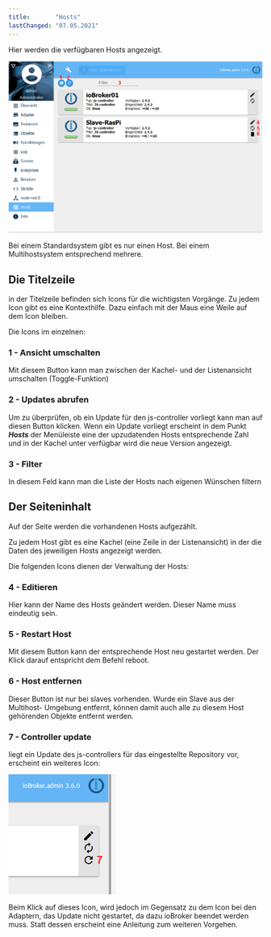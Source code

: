 ```yaml
---
title:       "Hosts"
lastChanged: "07.05.2021"
---
```



Hier werden die verfügbaren Hosts angezeigt.

![Die Seite Hosts](media/ADMIN_Hosts_numbers.png)

Bei einem Standardsystem gibt es nur einen Host. Bei einem Multihostsystem 
entsprechend mehrere.

## Die Titelzeile

in der Titelzeile befinden sich Icons für die wichtigsten Vorgänge. Zu jedem Icon
gibt es eine Kontexthilfe. Dazu einfach mit der Maus eine Weile auf dem Icon bleiben.


Die Icons im einzelnen:

### 1 - Ansicht umschalten

Mit diesem Button kann man zwischen der Kachel- und der Listenansicht umschalten 
(Toggle-Funktion)


### 2 - Updates abrufen

Um zu überprüfen, ob ein Update für den js-controller vorliegt kann man auf diesen 
Button klicken. Wenn ein Update vorliegt erscheint in dem Punkt ***Hosts*** der 
Menüleiste eine der upzudatenden Hosts entsprechende Zahl und in der Kachel unter 
verfügbar wird die neue Version angezeigt.

### 3 - Filter

In diesem Feld kann man die Liste der Hosts nach eigenen Wünschen filtern

## Der Seiteninhalt

Auf der Seite werden die vorhandenen Hosts aufgezählt.

Zu jedem Host gibt es eine Kachel (eine Zeile in der Listenansicht) in der die 
Daten des jeweiligen Hosts angezeigt werden.


Die folgenden Icons dienen der Verwaltung der Hosts:

### 4 - Editieren

Hier kann der Name des Hosts geändert werden.  Dieser Name muss eindeutig sein.

 
### 5 - Restart Host

Mit diesem Button kann der entsprechende Host neu gestartet werden. Der Klick 
darauf entspricht dem Befehl reboot.
 

### 6 - Host entfernen

Dieser Button ist nur bei slaves vorhenden. Wurde ein Slave aus der Multihost-
Umgebung entfernt, können damit auch alle zu diesem Host gehörenden Objekte 
entfernt werden.

### 7 - Controller update

liegt ein Update des js-controllers für das eingestellte Repository vor, erscheint 
ein weiteres Icon:

![Controller-Update](media/ADMIN_Hosts_update.png)

Beim Klick auf dieses Icon, wird jedoch im Gegensatz zu dem Icon bei den Adaptern, 
das Update nicht gestartet, da dazu ioBroker beendet werden muss. Statt dessen 
erscheint eine Anleitung zum weiteren Vorgehen.


